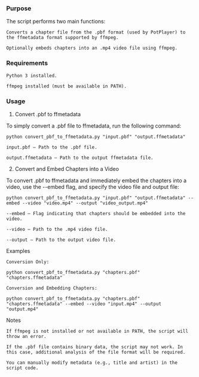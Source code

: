 ### Purpose

The script performs two main functions:

    Converts a chapter file from the .pbf format (used by PotPlayer) to the ffmetadata format supported by ffmpeg.

    Optionally embeds chapters into an .mp4 video file using ffmpeg.

### Requirements

    Python 3 installed.

    ffmpeg installed (must be available in PATH).

### Usage

1. Convert .pbf to ffmetadata

To simply convert a .pbf file to ffmetadata, run the following command:

`python convert_pbf_to_ffmetadata.py "input.pbf" "output.ffmetadata"`

    input.pbf — Path to the .pbf file.

    output.ffmetadata — Path to the output ffmetadata file.

2. Convert and Embed Chapters into a Video

To convert .pbf to ffmetadata and immediately embed the chapters into a video, use the --embed flag, and specify the video file and output file:

`python convert_pbf_to_ffmetadata.py "input.pbf" "output.ffmetadata" --embed --video "video.mp4" --output "video_output.mp4"`

    --embed — Flag indicating that chapters should be embedded into the video.

    --video — Path to the .mp4 video file.

    --output — Path to the output video file.

Examples

    Conversion Only:

`python convert_pbf_to_ffmetadata.py "chapters.pbf" "chapters.ffmetadata"`

    Conversion and Embedding Chapters:

`python convert_pbf_to_ffmetadata.py "chapters.pbf" "chapters.ffmetadata" --embed --video "input.mp4" --output "output.mp4"`

Notes

    If ffmpeg is not installed or not available in PATH, the script will throw an error.

    If the .pbf file contains binary data, the script may not work. In this case, additional analysis of the file format will be required.

    You can manually modify metadata (e.g., title and artist) in the script code.
